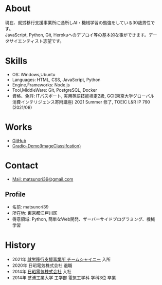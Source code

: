 # About  
現在、就労移行支援事業所に通所しAI・機械学習の勉強をしている30歳男性です。  
JavaScript, Python, Git, Herokuへのデプロイ等の基本的な事ができます。データサイエンティスト志望です。  

# Skills
- OS: Windows,Ubuntu
- Languages: HTML, CSS, JavaScript, Python
- Engine,Frameworks: Node.js
- Tool,MiddleWare: Git, PostgreSQL, Docker
- 資格、免許: ITパスポート, 実用英語技能検定2級, GCI(東京大学グローバル消費インテリジェンス寄附講座) 2021 Summer 修了, TOEIC L&R IP 760 (2021/08)

# Works
- [GitHub](https://github.com/matsunori39)
- [Gradio-Demo(ImageClassifcation)](https://huggingface.co/spaces/matsunori39/gradio-demo)

# Contact
- [Mail: matsunori39@gmail.com](mailto:matsunori39@gmail.com)

## Profile  
- 名前: matsunori39
- 所在地: 東京都江戸川区
- 得意領域: Python, 簡単なWeb開発、ザーバーサイドプログラミング、機械学習

# History
- 2021年 [就労移行支援事業所 チームシャイニー](https://team-shiny.org/) 入所
- 2020年 日昭電気株式会社 退職
- 2014年 [日昭電気株式会社](https://www.nisshoelec.co.jp/) 入社
- 2014年 芝浦工業大学 工学部 電気工学科 学科3位 卒業
